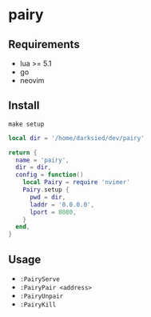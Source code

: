 # pairy

## Requirements

- lua >= 5.1
- go
- neovim

## Install

`make setup`

```lua
local dir = '/home/darksied/dev/pairy'

return {
  name = 'pairy',
  dir = dir,
  config = function()
    local Pairy = require 'nvimer'
    Pairy.setup {
      pwd = dir,
      laddr = '0.0.0.0',
      lport = 8080,
    }
  end,
}
```

## Usage

- `:PairyServe`
- `:PairyPair <address>`
- `:PairyUnpair`
- `:PairyKill`
